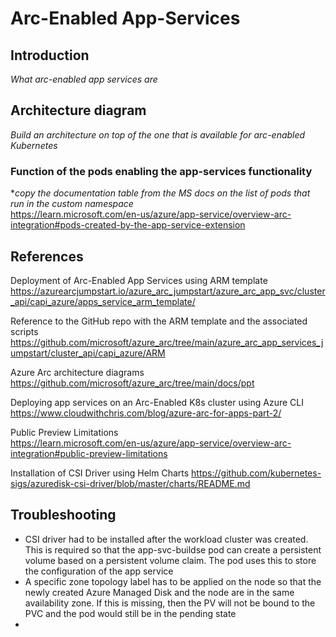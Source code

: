 # Arc-Enabled App-Services
## Introduction
*What arc-enabled app services are*

## Architecture diagram
*Build an architecture on top of the one that is available for arc-enabled Kubernetes*

### Function of the pods enabling the app-services functionality
**copy the documentation table from the MS docs on the list of pods that run in the custom namespace*  
https://learn.microsoft.com/en-us/azure/app-service/overview-arc-integration#pods-created-by-the-app-service-extension

## References
Deployment of Arc-Enabled App Services using ARM template  
https://azurearcjumpstart.io/azure_arc_jumpstart/azure_arc_app_svc/cluster_api/capi_azure/apps_service_arm_template/  

Reference to the GitHub repo with the ARM template and the associated scripts  
https://github.com/microsoft/azure_arc/tree/main/azure_arc_app_services_jumpstart/cluster_api/capi_azure/ARM  

Azure Arc architecture diagrams  
https://github.com/microsoft/azure_arc/tree/main/docs/ppt  

Deploying app services on an Arc-Enabled K8s cluster using Azure CLI  
https://www.cloudwithchris.com/blog/azure-arc-for-apps-part-2/  

Public Preview Limitations  
https://learn.microsoft.com/en-us/azure/app-service/overview-arc-integration#public-preview-limitations  

Installation of CSI Driver using Helm Charts
https://github.com/kubernetes-sigs/azuredisk-csi-driver/blob/master/charts/README.md

## Troubleshooting
- CSI driver had to be installed after the workload cluster was created. This is required so that the app-svc-buildse pod can create a persistent volume based on a persistent volume claim. The pod uses this to store the configuration of the app service
- A specific zone topology label has to be applied on the node so that the newly created Azure Managed Disk and the node are in the same availability zone. If this is missing, then the PV will not be bound to the PVC and the pod would still be in the pending state
- 